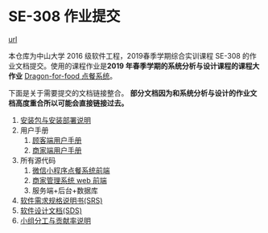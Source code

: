 # SE-308 作业提交

[url](https://uml163.github.io/Dragon-for-food/)

本仓库为中山大学 2016 级软件工程，2019春季学期综合实训课程 SE-308 的作业文档提交。使用的课程作业是**2019 年春季学期的系统分析与设计课程的课程大作业** [Dragon-for-food 点餐系统](https://uml163.github.io/UML/)。



下面是关于需要提交的文档链接整合。 **部分文档因为和系统分析与设计的作业文档高度重合所以可能会直接链接过去。**



1. [安装包与安装部署说明](安装与部署说明.md)
2. 用户手册
   1. [顾客端用户手册](顾客端用户手册.md)
   2. [商家端用户手册](商家端使用手册.pdf)
3. 所有源代码
   1. [微信小程序点餐系统前端](https://github.com/uml163/Wechat/releases/tag/final)
   2. [商家管理系统 web 前端](https://github.com/uml163/Manager/releases/tag/final)
   3. 服务端+后台+数据库
4. [软件需求规格说明书(SRS)](https://github.com/uml163/Dragon-for-food/blob/master/软件需求规格说明书.md)
5. [软件设计文档(SDS)](软件设计文档(SDS).md)
6. [小组分工与贡献率说明](https://uml163.github.io/UML/Final/《小组分工与贡献率说明》.html)



